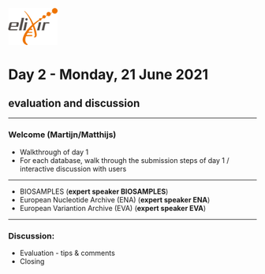 <img src="../images/logo_elixir.png" width="100">

# Day 2 - Monday, 21 June 2021
## evaluation and discussion

---

### Welcome (Martijn/Matthijs)
* Walkthrough of day 1 
* For each database, walk through the submission steps of day 1 / interactive discussion with users
* ***
- BIOSAMPLES (__expert speaker BIOSAMPLES__)
- European Nucleotide Archive (ENA) (__expert speaker ENA__)
- European Variantion Archive (EVA) (__expert speaker EVA__)
***
### Discussion:
* Evaluation - tips & comments
* Closing
